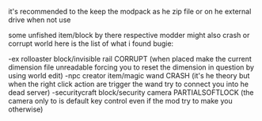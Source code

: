 it's recommended to the keep the modpack as he zip file or on he external drive when not use

some unfished item/block by there respective modder might also crash or corrupt world here is the list of what i found bugie:

-ex rolloaster block/invisible rail CORRUPT (when placed make the current dimension file unreadable forcing you to reset the dimension in question by using world edit)
-npc creator item/magic wand CRASH (it's he theory but when the right click action are trigger the wand try to connect you into he dead server)
-securitycraft block/security camera PARTIALSOFTLOCK (the camera only to is default key control even if the mod try to make you otherwise)
